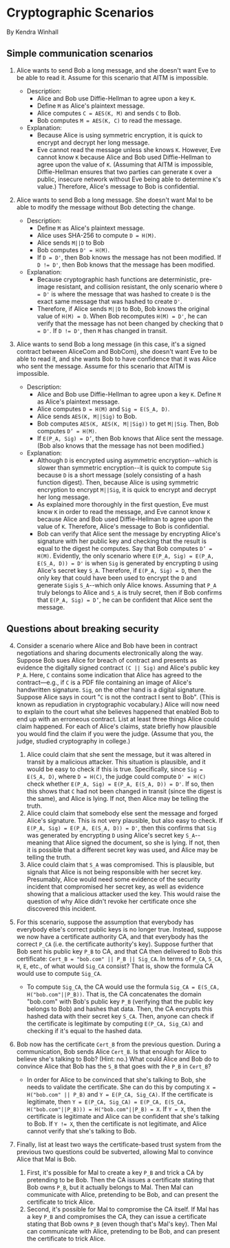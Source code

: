 # Cryptographic Scenarios

By Kendra Winhall

## Simple communication scenarios

1. Alice wants to send Bob a long message, and she doesn't want Eve to be able to read it. Assume for this scenario that AITM is impossible.
    * Description:
        * Alice and Bob use Diffie-Hellman to agree upon a key `K`. 
        * Define `M` as Alice's plaintext message. 
        * Alice computes `C = AES(K, M)` and sends `C` to Bob. 
        * Bob computes `M = AES(K, C)` to read the message.
    * Explanation:
        * Because Alice is using symmetric encryption, it is quick to encrypt and decrypt her long message. 
        * Eve cannot read the message unless she knows `K`. However, Eve cannot know `K` because Alice and Bob used Diffie-Hellman to agree upon the value of `K`. (Assuming that AITM is impossible, Diffie-Hellman ensures that two parties can generate `K` over a public, insecure network without Eve being able to determine `K`'s value.) Therefore, Alice's message to Bob is confidential.

2. Alice wants to send Bob a long message. She doesn't want Mal to be able to modify the message without Bob detecting the change.
    * Description:
        * Define `M` as Alice's plaintext message.
        * Alice uses SHA-256 to compute `D = H(M)`. 
        * Alice sends `M||D` to Bob
        * Bob computes `D' = H(M)`.
        * If `D = D'`, then Bob knows the message has not been modified. If `D != D'`, then Bob knows that the message has been modified.
    * Explanation:
        * Because cryptographic hash functions are deterministic, pre-image resistant, and collision resistant, the only scenario where `D = D'` is where the message that was hashed to create `D` is the exact same message that was hashed to create `D'`. 
        * Therefore, if Alice sends `M||D` to Bob, Bob knows the original value of `H(M) = D`. When Bob recomputes `H(M) = D'`, he can verify that the message has not been changed by checking that `D = D'`. If `D != D'`, then `M` has changed in transit.

3. Alice wants to send Bob a long message (in this case, it's a signed contract between AliceCom and BobCom), she doesn't want Eve to be able to read it, and she wants Bob to have confidence that it was Alice who sent the message. Assume for this scenario that AITM is impossible.
    * Description:
        * Alice and Bob use Diffie-Hellman to agree upon a key `K`. Define `M` as Alice's plaintext message.
        * Alice computes `D = H(M)` and `Sig = E(S_A, D)`.
        * Alice sends `AES(K, M||Sig)` to Bob.
        * Bob computes `AES(K, AES(K, M||Sig))` to get `M||Sig`. Then, Bob computes `D’ = H(M)`.
        * If `E(P_A, Sig) = D’`, then Bob knows that Alice sent the message. (Bob also knows that the message has not been modified.) 
    * Explanation:
        * Although `D` is encrypted using asymmetric encryption--which is slower than symmetric encryption--it is quick to compute `Sig` because `D` is a short message (solely consisting of a hash function digest). Then, because Alice is using symmetric encryption to encrypt `M||Sig`, it is quick to encrypt and decrypt her long message. 
        * As explained more thoroughly in the first question, Eve must know `K` in order to read the message, and Eve cannot know `K` because Alice and Bob used Diffie-Hellman to agree upon the value of `K`. Therefore, Alice's message to Bob is confidential.
        * Bob can verify that Alice sent the message by encrypting Alice's signature with her public key and checking that the result is equal to the digest he computes. Say that Bob computes `D’ = H(M)`. Evidently, the only scenario where `E(P_A, Sig) = E(P_A, E(S_A, D)) = D'` is when `Sig` is generated by encrypting `D` using Alice's secret key `S_A`. Therefore, if `E(P_A, Sig) = D`, then the only key that could have been used to encrypt the `D` and generate `Sig`is `S_A`--which only Alice knows. Assuming that `P_A` truly belongs to Alice and `S_A` is truly secret, then if Bob confirms that `E(P_A, Sig) = D’`, he can be confident that Alice sent the message.

## Questions about breaking security

4. Consider a scenario where Alice and Bob have been in contract negotiations and sharing documents electronically along the way. Suppose Bob sues Alice for breach of contract and presents as evidence the digitally signed contract `(C || Sig)` and Alice's public key `P_A`. Here, `C` contains some indication that Alice has agreed to the contract—e.g., if `C` is a PDF file containing an image of Alice's handwritten signature. `Sig`, on the other hand is a digital signature. Suppose Alice says in court "`C` is not the contract I sent to Bob". (This is known as repudiation in cryptographic vocabulary.) Alice will now need to explain to the court what she believes happened that enabled Bob to end up with an erroneous contract. List at least three things Alice could claim happened. For each of Alice's claims, state briefly how plausible you would find the claim if you were the judge. (Assume that you, the judge, studied cryptography in college.)
    1. Alice could claim that she sent the message, but it was altered in transit by a malicious attacker. This situation is plausible, and it would be easy to check if this is true. Specifically, since `Sig = E(S_A, D)`, where `D = H(C)`, the judge could compute `D' = H(C)` check whether `E(P_A, Sig) = E(P_A, E(S_A, D)) = D'`. If so, then this shows that `C` had not been changed in transit (since the digest is the same), and Alice is lying. If not, then Alice may be telling the truth.
    2. Alice could claim that somebody else sent the message and forged Alice's signature. This is not very plausible, but also easy to check. If `E(P_A, Sig) = E(P_A, E(S_A, D)) = D'`, then this confirms that `Sig` was generated by encrypting `D` using Alice's secret key `S_A`--meaning that Alice signed the document, so she is lying. If not, then it is possible that a different secret key was used, and Alice may be telling the truth.
    3. Alice could claim that `S_A` was compromised. This is plausible, but signals that Alice is not being responsible with her secret key. Presumably, Alice would need some evidence of the security incident that compromised her secret key, as well as evidence showing that a malicious attacker used the key. This would raise the question of why Alice didn't revoke her certificate once she discovered this incident.

5. For this scenario, suppose the assumption that everybody has everybody else's correct public keys is no longer true. Instead, suppose we now have a certificate authority CA, and that everybody has the correct `P_CA` (i.e. the certificate authority's key). Suppose further that Bob sent his public key `P_B` to CA, and that CA then delivered to Bob this certificate: `Cert_B = "bob.com" || P_B || Sig_CA`. In terms of `P_CA`, `S_CA`, `H`, `E`, etc., of what would `Sig_CA` consist? That is, show the formula CA would use to compute `Sig_CA`.
    * To compute `Sig_CA`, the CA would use the formula `Sig_CA = E(S_CA, H("bob.com"||P_B))`. That is, the CA concatenates the domain "bob.com" with Bob's public key `P_B` (verifying that the public key belongs to Bob) and hashes that data. Then, the CA encrypts this hashed data with their secret key `S_CA`. Then, anyone can check if the certificate is legitimate by computing `E(P_CA, Sig_CA)` and checking if it's equal to the hashed data.

6. Bob now has the certificate `Cert_B` from the previous question. During a communication, Bob sends Alice `Cert_B`. Is that enough for Alice to believe she's talking to Bob? (Hint: no.) What could Alice and Bob do to convince Alice that Bob has the `S_B` that goes with the `P_B` in `Cert_B`?
    * In order for Alice to be convinced that she's talking to Bob, she needs to validate the certificate. She can do this by computing `X = H("bob.com" || P_B)` and `Y = E(P_CA, Sig_CA)`. If the certificate is legitimate, then `Y = E(P_CA, Sig_CA) = E(P_CA, E(S_CA, H("bob.com"||P_B))) = H("bob.com"||P_B) = X`. If `Y = X`, then the certificate is legitimate and Alice can be confident that she's talking to Bob. If `Y != X`, then the certificate is not legitimate, and Alice cannot verify that she's talking to Bob.

7. Finally, list at least two ways the certificate-based trust system from the previous two questions could be subverted, allowing Mal to convince Alice that Mal is Bob.
    1. First, it's possible for Mal to create a key `P_B` and trick a CA by pretending to be Bob. Then the CA issues a certificate stating that Bob owns `P_B`, but it actually belongs to Mal. Then Mal can communicate with Alice, pretending to be Bob, and can present the certificate to trick Alice.
    2. Second, it's possible for Mal to compromise the CA itself. If Mal has a key `P_B` and compromises the CA, they can issue a certificate stating that Bob owns `P_B` (even though that's Mal's key). Then Mal can communicate with Alice, pretending to be Bob, and can present the certificate to trick Alice.
